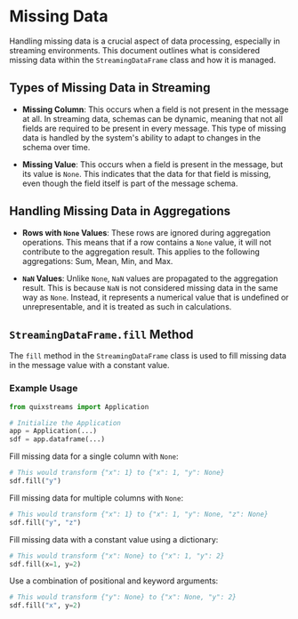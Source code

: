 # Missing Data

Handling missing data is a crucial aspect of data processing, especially in streaming environments. This document outlines what is considered missing data within the `StreamingDataFrame` class and how it is managed.

## Types of Missing Data in Streaming

- **Missing Column**: This occurs when a field is not present in the message at all. In streaming data, schemas can be dynamic, meaning that not all fields are required to be present in every message. This type of missing data is handled by the system's ability to adapt to changes in the schema over time.

- **Missing Value**: This occurs when a field is present in the message, but its value is `None`. This indicates that the data for that field is missing, even though the field itself is part of the message schema.

## Handling Missing Data in Aggregations

- **Rows with `None` Values**: These rows are ignored during aggregation operations. This means that if a row contains a `None` value, it will not contribute to the aggregation result. This applies to the following aggregations: Sum, Mean, Min, and Max.

- **`NaN` Values**: Unlike `None`, `NaN` values are propagated to the aggregation result. This is because `NaN` is not considered missing data in the same way as `None`. Instead, it represents a numerical value that is undefined or unrepresentable, and it is treated as such in calculations.

## `StreamingDataFrame.fill` Method

The `fill` method in the `StreamingDataFrame` class is used to fill missing data in the message value with a constant value.

### Example Usage

```python
from quixstreams import Application

# Initialize the Application
app = Application(...)
sdf = app.dataframe(...)
```

Fill missing data for a single column with `None`:
```python
# This would transform {"x": 1} to {"x": 1, "y": None}
sdf.fill("y")
```

Fill missing data for multiple columns with `None`:
```python
# This would transform {"x": 1} to {"x": 1, "y": None, "z": None}
sdf.fill("y", "z")
```

Fill missing data with a constant value using a dictionary:
```python
# This would transform {"x": None} to {"x": 1, "y": 2}
sdf.fill(x=1, y=2)
```

Use a combination of positional and keyword arguments:
```python
# This would transform {"y": None} to {"x": None, "y": 2}
sdf.fill("x", y=2)
```
